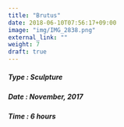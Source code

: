 ```yaml
---
title: "Brutus"
date: 2018-06-10T07:56:17+09:00
image: "img/IMG_2838.png"
external_link: ""
weight: 7
draft: true
---
```


##### Type : Sculpture
##### Date : November, 2017
##### Time : 6 hours
